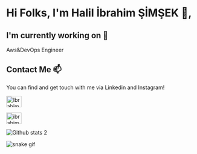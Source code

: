 <h1 >Hi Folks, I'm Halil İbrahim ŞİMŞEK 👋,</h1> 

## I'm currently working on 🔭

Aws&DevOps Engineer 


## Contact Me 📫

You can find and get touch with me via Linkedin and Instagram!


<p align="left">
<a href="https://www.linkedin.com/in/halil-i%CC%87brahim-%C5%9Fi%CC%87m%C5%9Fek/" target="blank"><img align="center" src="https://raw.githubusercontent.com/https://github.com/Ibrahim-Simsek/github-profile-readme-generator/master/src/images/icons/Social/linked-in-alt.svg" alt="Ibrahim-Simsek" height="30" width="40" /></a>

<a href="https://www.instagram.com/ibrahimsimsek20/?next=%2F" target="blank"><img align="center" src="https://edent.github.io/SuperTinyIcons/images/svg/instagram.svg" alt="ibrahimsimsek20" height="30" width="40" /></a>
</p>


![Github stats 2](https://github-readme-stats.vercel.app/api?username=Ibrahim-Simsek&show_icons=true&theme=radical)

![snake gif](https://github.com/cagataytuylu/cagataytuylu/blob/output/github-contribution-grid-snake.gif)

